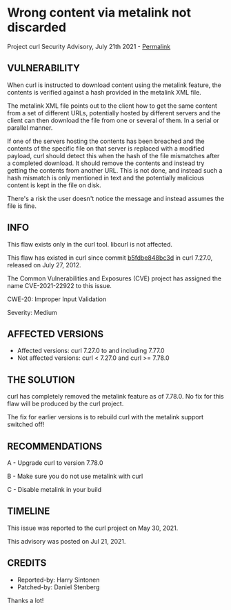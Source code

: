 Wrong content via metalink not discarded
========================================

Project curl Security Advisory, July 21th 2021 -
[Permalink](https://curl.se/docs/CVE-2021-22922.html)

VULNERABILITY
-------------

When curl is instructed to download content using the metalink feature, the
contents is verified against a hash provided in the metalink XML file.

The metalink XML file points out to the client how to get the same content
from a set of different URLs, potentially hosted by different servers and the
client can then download the file from one or several of them. In a serial or
parallel manner.

If one of the servers hosting the contents has been breached and the contents
of the specific file on that server is replaced with a modified payload, curl
should detect this when the hash of the file mismatches after a completed
download. It should remove the contents and instead try getting the contents
from another URL. This is not done, and instead such a hash mismatch is only
mentioned in text and the potentially malicious content is kept in the file on
disk.

There's a risk the user doesn't notice the message and instead assumes the
file is fine.

INFO
----

This flaw exists only in the curl tool. libcurl is not affected.

This flaw has existed in curl since commit
[b5fdbe848bc3d](https://github.com/curl/curl/commit/b5fdbe848bc3d) in curl
7.27.0, released on July 27, 2012.

The Common Vulnerabilities and Exposures (CVE) project has assigned the name
CVE-2021-22922 to this issue.

CWE-20: Improper Input Validation

Severity: Medium

AFFECTED VERSIONS
-----------------

- Affected versions: curl 7.27.0 to and including 7.77.0
- Not affected versions: curl < 7.27.0 and curl >= 7.78.0

THE SOLUTION
------------

curl has completely removed the metalink feature as of 7.78.0. No fix for this
flaw will be produced by the curl project.

The fix for earlier versions is to rebuild curl with the metalink support
switched off!

RECOMMENDATIONS
--------------

 A - Upgrade curl to version 7.78.0

 B - Make sure you do not use metalink with curl

 C - Disable metalink in your build

TIMELINE
--------

This issue was reported to the curl project on May 30, 2021.

This advisory was posted on Jul 21, 2021.

CREDITS
-------

- Reported-by: Harry Sintonen
- Patched-by: Daniel Stenberg

Thanks a lot!
